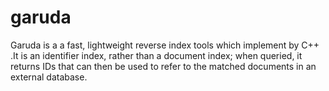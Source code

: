 # garuda
Garuda is a   a fast, lightweight reverse index tools which implement by C++ .It  is an identifier index, rather than a document index; when queried, it returns IDs that can then be used to refer to the matched documents in an external database.
